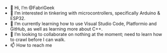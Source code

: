 - 👋 Hi, I’m @FabriGeek
- 👀 I’m interested in tinkering with microcontrollers, specifically Arduino & ESP32.
- 🌱 I’m currently learning how to use Visual Studio Code, Platformio and GitHub, as well as learning more about C++.
- 💞️ I’m looking to collaborate on nothing at the moment; need to learn how to crawl before I can walk.
- 📫 How to reach me

<!---
FabriGeek/FabriGeek is a ✨ special ✨ repository because its `README.md` (this file) appears on your GitHub profile.
You can click the Preview link to take a look at your changes.
--->
